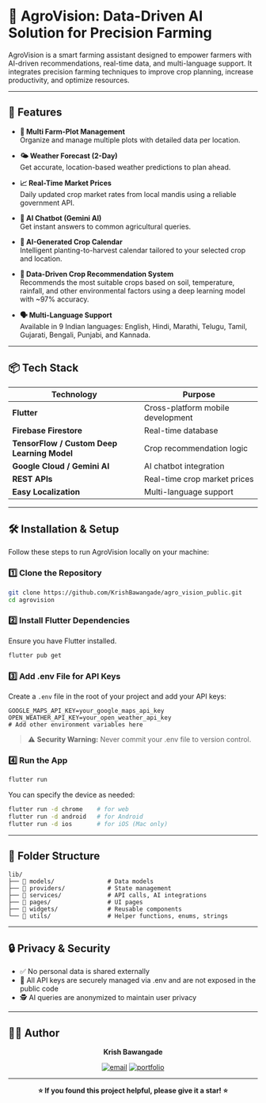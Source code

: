 # 🌾 AgroVision: Data-Driven AI Solution for Precision Farming

AgroVision is a smart farming assistant designed to empower farmers with AI-driven recommendations, real-time data, and multi-language support. It integrates precision farming techniques to improve crop planning, increase productivity, and optimize resources.

---

## 🚀 Features

- **📍 Multi Farm-Plot Management**  
  Organize and manage multiple plots with detailed data per location.

- **🌤️ Weather Forecast (2-Day)**  
  Get accurate, location-based weather predictions to plan ahead.

- **📈 Real-Time Market Prices**  
  Daily updated crop market rates from local mandis using a reliable government API.

- **🤖 AI Chatbot (Gemini AI)**  
  Get instant answers to common agricultural queries.

- **📅 AI-Generated Crop Calendar**  
  Intelligent planting-to-harvest calendar tailored to your selected crop and location.

- **🌱 Data-Driven Crop Recommendation System**  
  Recommends the most suitable crops based on soil, temperature, rainfall, and other environmental factors using a deep learning model with ~97% accuracy.

- **🗣️ Multi-Language Support**  
  Available in 9 Indian languages: English, Hindi, Marathi, Telugu, Tamil, Gujarati, Bengali, Punjabi, and Kannada.

---

## 📦 Tech Stack

| Technology | Purpose |
|------------|---------|
| **Flutter** | Cross-platform mobile development |
| **Firebase Firestore** | Real-time database |
| **TensorFlow / Custom Deep Learning Model** | Crop recommendation logic |
| **Google Cloud / Gemini AI** | AI chatbot integration |
| **REST APIs** | Real-time crop market prices |
| **Easy Localization** | Multi-language support |

---

## 🛠️ Installation & Setup

Follow these steps to run AgroVision locally on your machine:

### 1️⃣ Clone the Repository
```bash
git clone https://github.com/KrishBawangade/agro_vision_public.git
cd agrovision
```

### 2️⃣ Install Flutter Dependencies
Ensure you have Flutter installed.
```bash
flutter pub get
```

### 3️⃣ Add .env File for API Keys
Create a `.env` file in the root of your project and add your API keys:
```env
GOOGLE_MAPS_API_KEY=your_google_maps_api_key
OPEN_WEATHER_API_KEY=your_open_weather_api_key
# Add other environment variables here
```

> ⚠️ **Security Warning:** Never commit your .env file to version control.

### 4️⃣ Run the App
```bash
flutter run
```

You can specify the device as needed:
```bash
flutter run -d chrome    # for web
flutter run -d android   # for Android
flutter run -d ios       # for iOS (Mac only)
```

---

## 📂 Folder Structure

```
lib/
├── 📁 models/               # Data models
├── 📁 providers/            # State management
├── 📁 services/             # API calls, AI integrations
├── 📁 pages/                # UI pages
├── 📁 widgets/              # Reusable components
└── 📁 utils/                # Helper functions, enums, strings
```

---

## 🔒 Privacy & Security

- ✅ No personal data is shared externally
- 🔐 All API keys are securely managed via .env and are not exposed in the public code
- 🕵️ AI queries are anonymized to maintain user privacy

---

## 👨‍💻 Author

<div align="center">

**Krish Bawangade**

[![email](https://img.shields.io/badge/email-krishbawangade08@gmail.com-red?style=flat&logo=gmail&logoColor=white)](mailto:krishbawangade08@gmail.com)
[![portfolio](https://img.shields.io/badge/portfolio-krishbawangade.vercel.app-blue?style=flat&logo=vercel&logoColor=white)](https://krishbawangade.vercel.app)

</div>

---

<div align="center">

**⭐ If you found this project helpful, please give it a star! ⭐**

</div>
